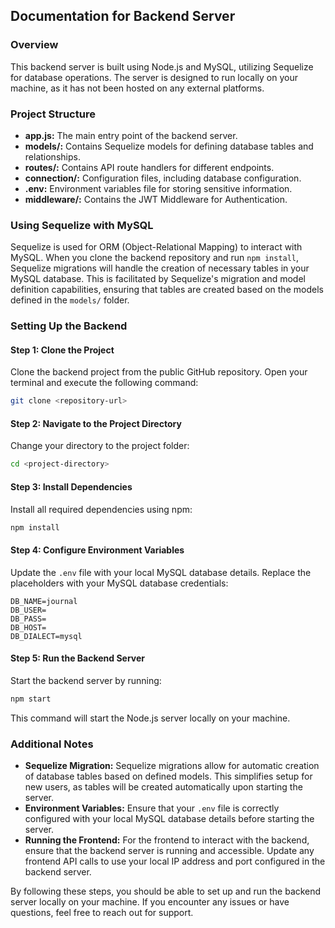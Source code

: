 ## Documentation for Backend Server

### Overview

This backend server is built using Node.js and MySQL, utilizing Sequelize for database operations. The server is designed to run locally on your machine, as it has not been hosted on any external platforms.

### Project Structure

- **app.js:** The main entry point of the backend server.
- **models/:** Contains Sequelize models for defining database tables and relationships.
- **routes/:** Contains API route handlers for different endpoints.
- **connection/:** Configuration files, including database configuration.
- **.env:** Environment variables file for storing sensitive information.
- **middleware/:** Contains the JWT Middleware for Authentication.

### Using Sequelize with MySQL

Sequelize is used for ORM (Object-Relational Mapping) to interact with MySQL. When you clone the backend repository and run `npm install`, Sequelize migrations will handle the creation of necessary tables in your MySQL database. This is facilitated by Sequelize's migration and model definition capabilities, ensuring that tables are created based on the models defined in the `models/` folder.

### Setting Up the Backend

#### Step 1: Clone the Project

Clone the backend project from the public GitHub repository. Open your terminal and execute the following command:

```sh
git clone <repository-url>
```

#### Step 2: Navigate to the Project Directory

Change your directory to the project folder:

```sh
cd <project-directory>
```

#### Step 3: Install Dependencies

Install all required dependencies using npm:

```sh
npm install
```

#### Step 4: Configure Environment Variables

Update the `.env` file with your local MySQL database details. Replace the placeholders with your MySQL database credentials:

```dotenv
DB_NAME=journal
DB_USER=
DB_PASS=
DB_HOST=
DB_DIALECT=mysql
```

#### Step 5: Run the Backend Server

Start the backend server by running:

```sh
npm start
```

This command will start the Node.js server locally on your machine.

### Additional Notes

- **Sequelize Migration:** Sequelize migrations allow for automatic creation of database tables based on defined models. This simplifies setup for new users, as tables will be created automatically upon starting the server.
- **Environment Variables:** Ensure that your `.env` file is correctly configured with your local MySQL database details before starting the server.
- **Running the Frontend:** For the frontend to interact with the backend, ensure that the backend server is running and accessible. Update any frontend API calls to use your local IP address and port configured in the backend server.

By following these steps, you should be able to set up and run the backend server locally on your machine. If you encounter any issues or have questions, feel free to reach out for support.
